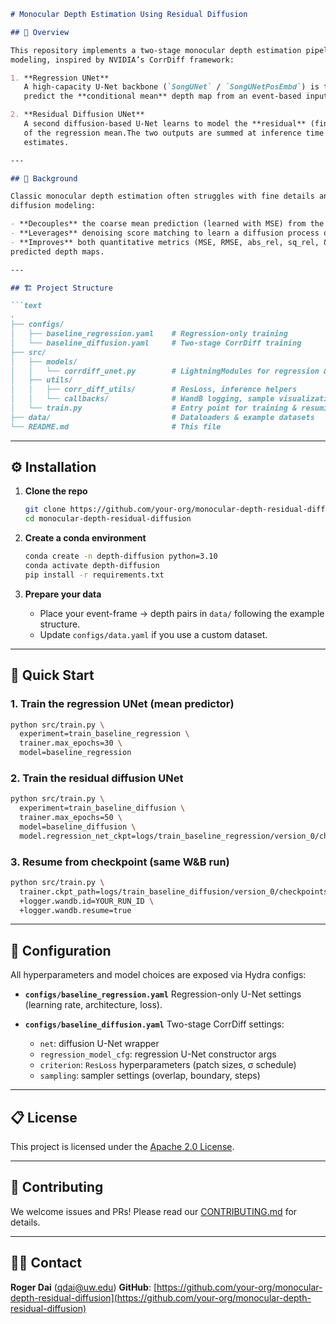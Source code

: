 ````markdown
# Monocular Depth Estimation Using Residual Diffusion

## 🚀 Overview

This repository implements a two-stage monocular depth estimation pipeline based on residual diffusion
modeling, inspired by NVIDIA’s CorrDiff framework:

1. **Regression UNet**  
   A high-capacity U-Net backbone (`SongUNet` / `SongUNetPosEmbd`) is trained with a simple ℓ₂ (MSE) loss to
   predict the **conditional mean** depth map from an event-based input.

2. **Residual Diffusion UNet**  
   A second diffusion-based U-Net learns to model the **residual** (fine-scale detail and uncertainty) on top
   of the regression mean.The two outputs are summed at inference time to produce sharper, more realistic depth
   estimates.

---

## 📖 Background

Classic monocular depth estimation often struggles with fine details and uncertainty quantification. Residual
diffusion modeling:

- **Decouples** the coarse mean prediction (learned with MSE) from the stochastic high-frequency residual.  
- **Leverages** denoising score matching to learn a diffusion process over the residuals.  
- **Improves** both quantitative metrics (MSE, RMSE, abs_rel, sq_rel, δ-accuracy) and visual fidelity of
predicted depth maps.

---

## 🏗️ Project Structure

```text
.
├── configs/
│   ├── baseline_regression.yaml    # Regression-only training
│   └── baseline_diffusion.yaml     # Two-stage CorrDiff training
├── src/
│   ├── models/
│   │   └── corrdiff_unet.py        # LightningModules for regression & diffusion
│   ├── utils/
│   │   ├── corr_diff_utils/        # ResLoss, inference helpers
│   │   └── callbacks/              # WandB logging, sample visualization
│   └── train.py                    # Entry point for training & resuming
├── data/                           # Dataloaders & example datasets
└── README.md                       # This file
````

---

## ⚙️ Installation

1. **Clone the repo**

   ```bash
   git clone https://github.com/your-org/monocular-depth-residual-diffusion.git
   cd monocular-depth-residual-diffusion
   ```

2. **Create a conda environment**

   ```bash
   conda create -n depth-diffusion python=3.10
   conda activate depth-diffusion
   pip install -r requirements.txt
   ```

3. **Prepare your data**

   * Place your event-frame → depth pairs in `data/` following the example structure.
   * Update `configs/data.yaml` if you use a custom dataset.

---

## 🚄 Quick Start

### 1. Train the regression UNet (mean predictor)

```bash
python src/train.py \
  experiment=train_baseline_regression \
  trainer.max_epochs=30 \
  model=baseline_regression
```

### 2. Train the residual diffusion UNet

```bash
python src/train.py \
  experiment=train_baseline_diffusion \
  trainer.max_epochs=50 \
  model=baseline_diffusion \
  model.regression_net_ckpt=logs/train_baseline_regression/version_0/checkpoints/last.ckpt
```

### 3. Resume from checkpoint (same W\&B run)

```bash
python src/train.py \
  trainer.ckpt_path=logs/train_baseline_diffusion/version_0/checkpoints/last.ckpt \
  +logger.wandb.id=YOUR_RUN_ID \
  +logger.wandb.resume=true
```

---

## 🔧 Configuration

All hyperparameters and model choices are exposed via Hydra configs:

* **`configs/baseline_regression.yaml`**
  Regression-only U-Net settings (learning rate, architecture, loss).

* **`configs/baseline_diffusion.yaml`**
  Two-stage CorrDiff settings:

  * `net`: diffusion U-Net wrapper
  * `regression_model_cfg`: regression U-Net constructor args
  * `criterion`: `ResLoss` hyperparameters (patch sizes, σ schedule)
  * `sampling`: sampler settings (overlap, boundary, steps)

---

## 📋 License

This project is licensed under the [Apache 2.0 License](LICENSE).

---

## 🤝 Contributing

We welcome issues and PRs! Please read our [CONTRIBUTING.md](CONTRIBUTING.md) for details.

---

## 🧑‍💻 Contact

**Roger Dai** ([qdai@uw.edu](mailto:qdai@uw.edu))
**GitHub**: [https://github.com/your-org/monocular-depth-residual-diffusion](https://github.com/your-org/monocular-depth-residual-diffusion)

```
```
